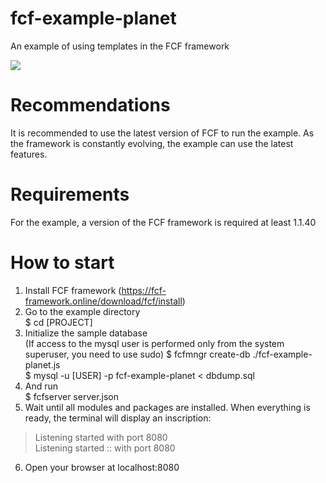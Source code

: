 # fcf-example-planet
An example of using templates in the FCF framework

<img src="https://fcf-framework.online/files/Screenshot_20210830_051026-61b21fe4-6a67-412f-8192-72c2e664970e.png"></img>

# Recommendations
It is recommended to use the latest version of FCF to run the example. As the framework is constantly evolving, the example can use the latest features.

# Requirements
For the example, a version of the FCF framework is required at least 1.1.40

# How to start
1. Install FCF framework (https://fcf-framework.online/download/fcf/install)
2. Go to the example directory<br>
$ cd [PROJECT]
3. Initialize the sample database<br>
(If access to the mysql user is performed only from the system superuser, you need to use sudo)
$ fcfmngr create-db ./fcf-example-planet.js<br>
$ mysql -u [USER] -p fcf-example-planet < dbdump.sql
4. And run<br>
$ fcfserver server.json
5. Wait until all modules and packages are installed. When everything is ready, the terminal will display an inscription:<br>
 > Listening started  with port 8080<br>
 > Listening started :: with port 8080<br>
6. Open your browser at localhost:8080


